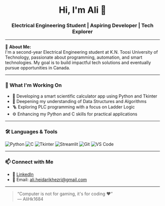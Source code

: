 <h1 align="center">Hi, I'm Ali 👋</h1>
<h3 align="center">Electrical Engineering Student | Aspiring Developer | Tech Explorer</h3>

---

🔌 **About Me:**  
I'm a second-year Electrical Engineering student at K.N. Toosi University of Technology, passionate about programming, automation, and smart technologies. My goal is to build impactful tech solutions and eventually pursue opportunities in Canada.

---

### 🚀 What I'm Working On
- 🔧 Developing a smart scientific calculator app using Python and Tkinter  
- 🧠 Deepening my understanding of Data Structures and Algorithms  
- 🪜 Exploring PLC programming with a focus on Ladder Logic  
- ⚙️ Enhancing my Python and C skills for practical applications

---

### 🛠️ Languages & Tools
![Python](https://img.shields.io/badge/Python-333333?style=flat&logo=python&logoColor=FFD43B)
![C](https://img.shields.io/badge/C-333333?style=flat&logo=c&logoColor=white)
![Tkinter](https://img.shields.io/badge/Tkinter-333333?style=flat&logo=python&logoColor=white)
![Streamlit](https://img.shields.io/badge/Streamlit-333333?style=flat&logo=streamlit&logoColor=FF4B4B)
![Git](https://img.shields.io/badge/Git-333333?style=flat&logo=git&logoColor=F05032)
![VS Code](https://img.shields.io/badge/VS_Code-333333?style=flat&logo=visual-studio-code&logoColor=007ACC)

---

### 📫 Connect with Me
- 💼 [LinkedIn](https://linkedin.com/in/alihk1684)  
- 📧 Email: ali.heidarikhezri@gmail.com  

---

> “Computer is not for gaming, it's for coding ❤️”  
> — AliHk1684
